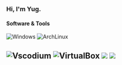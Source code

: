 ### Hi, I'm Yug. 
#### Software & Tools

![Windows](http://img.shields.io/badge/Windows-OS-0078D6?style=flat-square&logo=windows&logoColor=ffffff)
![ArchLinux](http://img.shields.io/badge/ArchLinux-VM-0078D6?style=flat-square&logo=archlinux&logoColor=ffffff)



![Vscodium](https://img.shields.io/badge/Editor-VSCodium-informational?style=flat&logo=visual-studio-code&logoColor=white&color=6aa6f8)
![VirtualBox](http://img.shields.io/badge/VM-VirtualBox-0078D6?style=flat-square&logo=virtualbox&logoColor=ffffff)
<img src="https://img.shields.io/badge/Shell-Bash-informational?style=flat&logo=gnu-bash&logoColor=white&color=e0e0e0"/> </a>
<img src="https://img.shields.io/badge/Shell-Git-informational?style=flat&logo=git&logoColor=white&color=e0e0e0"/> </a>
--
